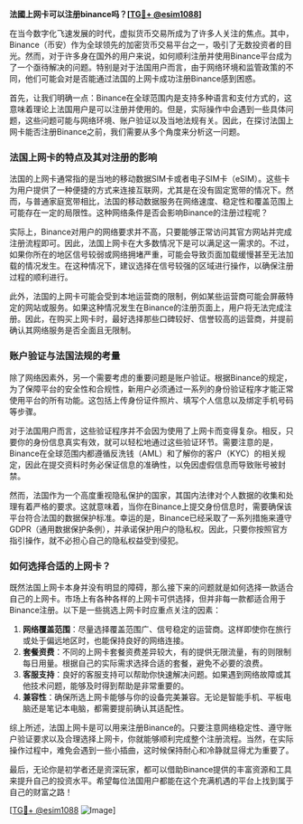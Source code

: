 **法國上网卡可以注册binance吗？[[TG💪+ @esim1088](https://t.me/s/esim1088)]**

在当今数字化飞速发展的时代，虚拟货币交易所成为了许多人关注的焦点。其中，Binance（币安）作为全球领先的加密货币交易平台之一，吸引了无数投资者的目光。然而，对于许多身在国外的用户来说，如何顺利注册并使用Binance平台成为了一个亟待解决的问题。特别是对于法国用户而言，由于网络环境和监管政策的不同，他们可能会对是否能通过法国的上网卡成功注册Binance感到困惑。

首先，让我们明确一点：Binance在全球范围内是支持多种语言和支付方式的，这意味着理论上法国用户是可以注册并使用的。但是，实际操作中会遇到一些具体问题，这些问题可能与网络环境、账户验证以及当地法规有关。因此，在探讨法国上网卡能否注册Binance之前，我们需要从多个角度来分析这一问题。

### 法国上网卡的特点及其对注册的影响

法国的上网卡通常指的是当地的移动数据SIM卡或者电子SIM卡（eSIM）。这些卡为用户提供了一种便捷的方式来连接互联网，尤其是在没有固定宽带的情况下。然而，与普通家庭宽带相比，法国的移动数据服务在网络速度、稳定性和覆盖范围上可能存在一定的局限性。这种网络条件是否会影响Binance的注册过程呢？

实际上，Binance对用户的网络要求并不高，只要能够正常访问其官方网站并完成注册流程即可。因此，法国上网卡在大多数情况下是可以满足这一需求的。不过，如果你所在的地区信号较弱或网络拥堵严重，可能会导致页面加载缓慢甚至无法加载的情况发生。在这种情况下，建议选择在信号较强的区域进行操作，以确保注册过程的顺利进行。

此外，法国的上网卡可能会受到本地运营商的限制，例如某些运营商可能会屏蔽特定的网站或服务。如果这种情况发生在Binance的注册页面上，用户将无法完成注册。因此，在购买上网卡时，最好选择那些口碑较好、信誉较高的运营商，并提前确认其网络服务是否全面且无限制。

### 账户验证与法国法规的考量

除了网络因素外，另一个需要考虑的重要问题是账户验证。根据Binance的规定，为了保障平台的安全性和合规性，新用户必须通过一系列的身份验证程序才能正常使用平台的所有功能。这包括上传身份证件照片、填写个人信息以及绑定手机号码等步骤。

对于法国用户而言，这些验证程序并不会因为使用了上网卡而变得复杂。相反，只要你的身份信息真实有效，就可以轻松地通过这些验证环节。需要注意的是，Binance在全球范围内都遵循反洗钱（AML）和了解你的客户（KYC）的相关规定，因此在提交资料时务必保证信息的准确性，以免因虚假信息而导致账号被封禁。

然而，法国作为一个高度重视隐私保护的国家，其国内法律对个人数据的收集和处理有着严格的要求。这就意味着，当你在Binance上提交身份信息时，需要确保该平台符合法国的数据保护标准。幸运的是，Binance已经采取了一系列措施来遵守GDPR（通用数据保护条例），并承诺保护用户的隐私权。因此，只要你按照官方指引操作，就不必担心自己的隐私权益受到侵犯。

### 如何选择合适的上网卡？

既然法国上网卡本身并没有明显的障碍，那么接下来的问题就是如何选择一款适合自己的上网卡。市场上有各种各样的上网卡可供选择，但并非每一款都适合用于Binance注册。以下是一些挑选上网卡时应重点关注的因素：

1. **网络覆盖范围**：尽量选择覆盖范围广、信号稳定的运营商。这样即使你在旅行或处于偏远地区时，也能保持良好的网络连接。
2. **套餐资费**：不同的上网卡套餐资费差异较大，有的提供无限流量，有的则限制每日用量。根据自己的实际需求选择合适的套餐，避免不必要的浪费。
3. **客服支持**：良好的客服支持可以帮助你快速解决问题。如果遇到网络故障或其他技术问题，能够及时得到帮助是非常重要的。
4. **兼容性**：确保所选上网卡能够与你的设备完美兼容。无论是智能手机、平板电脑还是笔记本电脑，都需要提前确认其适配性。

综上所述，法国上网卡是可以用来注册Binance的。只要注意网络稳定性、遵守账户验证要求以及合理选择上网卡，你就能够顺利完成整个注册流程。当然，在实际操作过程中，难免会遇到一些小插曲，这时候保持耐心和冷静就显得尤为重要了。

最后，无论你是初学者还是资深玩家，都可以借助Binance提供的丰富资源和工具来提升自己的投资水平。希望每位法国用户都能在这个充满机遇的平台上找到属于自己的财富之路！

[[TG💪+ @esim1088](https://t.me/s/esim1088) ![Image](https://i.postimg.cc/4NQfJmqS/Snipaste-2025-05-13-00-14-12.png)]